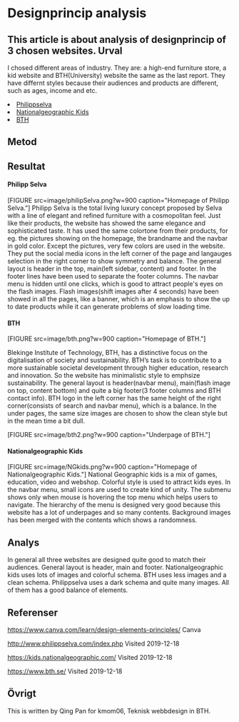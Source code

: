 Designprincip analysis
=======================
This article is about analysis of designprincip of 3 chosen websites.
Urval
-----------------------
I chosed different areas of industry. They are: a high-end furniture store, a kid website and BTH(University) website the same as the last report. They have differnt styles because their audiences and products are different, such as ages, income and etc.
<li class="quest"><a href="http://www.philippselva.com/index.php">Philippselva</a></li>
<li class="quest"><a href="https://kids.nationalgeographic.com/">Nationalgeographic Kids</a></li>
<li class="quest"><a href="https://www.bth.se/">BTH</a></li>

Metod
-----------------------


Resultat
-----------------------
<h4>Philipp Selva</h4>
[FIGURE src=image/philipSelva.png?w=900 caption="Homepage of Philipp Selva."]
Philipp Selva is the total living luxury concept proposed by Selva with a line of elegant and refined furniture with a cosmopolitan feel. Just like their products, the website has showed the same elegance and sophisticated taste. It has used the same colortone from their products, for eg. the pictures showing on the homepage, the brandname and the navbar in gold color. Except the pictures, very few colors are used in the website. They put the social media icons in the left corner of the page and langauges selection in the right corner to show symmetry and balance. The general layout is header in the top, main(left sidebar, content) and footer. In the footer lines have been used to separate the footer columns. The navbar menu is hidden until one clicks, which is good to attract people's eyes on the flash images. Flash images(shift images after 4 seconds) have been showed in all the pages, like a banner, which is an emphasis to show the up to date products while it can generate problems of slow loading time.

<h4>BTH</h4>
[FIGURE src=image/bth.png?w=900 caption="Homepage of BTH."]

Blekinge Institute of Technology, BTH, has a distinctive focus on the digitalisation of society and sustainability. BTH’s task is to contribute to a more sustainable societal development through higher education, research and innovation. So the website has minimalistic style to emphsize sustainability. The general layout is header(navbar menu), main(flash image on top, content bottom) and quite a big footer(3 footer columns and BTH contact info). BTH logo in the left corner has the same height of the right corner(consists of search and navbar menu), which is a balance. In the under pages, the same size images are chosen to show the clean style but in the mean time a bit dull.

[FIGURE src=image/bth2.png?w=900 caption="Underpage of BTH."]

<h4>Nationalgeographic Kids</h4>
[FIGURE src=image/NGkids.png?w=900 caption="Homepage of Nationalgeographic Kids."]
National Geographic kids is a mix of games, education, video and webshop. Colorful style is used to attract kids eyes. In the navbar menu, small icons are used to create kind of unity. The submenu shows only when mouse is hovering the top menu which helps users to navigate. The hierarchy of the menu is designed very good because this website has a lot of underpages and so many contents. Background images has been merged with the contents which shows a randomness.

Analys
-----------------------
In general all three websites are designed quite good to match their audiences. General layout is header, main and footer. Nationalgeographic kids uses lots of images and colorful schema. BTH uses less images and a clean schema. Philippselva uses a dark schema and quite many images. All of them has a good balance of elements.

Referenser
-----------------------

https://www.canva.com/learn/design-elements-principles/  Canva

http://www.philippselva.com/index.php
Visited 2019-12-18

https://kids.nationalgeographic.com/
Visited 2019-12-18

https://www.bth.se/
Visited 2019-12-18

Övrigt
-----------------------

This is written by Qing Pan for kmom06, Teknisk webbdesign in BTH.
